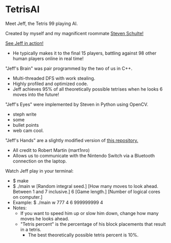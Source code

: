 # TetrisAI

Meet Jeff, the Tetris 99 playing AI.
  
Created by myself and my magnificent roommate [Steven Schulte!](https://github.com/spschul)
  
[See Jeff in action!](https://www.youtube.com/watch?v=4Jm-x91pVQY)
* He typically makes it to the final 15 players, battling against 98 other human players online in real time!
  
"Jeff's Brain" was pair programmed by the two of us in C++.
* Multi-threaded DFS with work stealing.
* Highly profiled and optimized code.
* Jeff achieves 95% of all theoretically possible tetrises when he looks 6 moves into the future!
  
"Jeff's Eyes" were implemented by Steven in Python using OpenCV.
* steph write
* some
* bullet points
* web cam cool.
  
"Jeff's Hands" are a slightly modified version of [this repository.](https://github.com/mart1nro/joycontrol)
* All credit to Robert Martin (mart1nro)
* Allows us to communicate with the Nintendo Switch via a Bluetooth connection on the laptop.
  
Watch Jeff play in your terminal:
* $ make
* $ ./main w [Random integral seed.] [How many moves to look ahead. Between 1 and 7 inclusive.] 6 [Game length.] [Number of logical cores on computer.]
* Example: $ ./main w 777 4 6 999999999 4
* Notes:
    * If you want to speed him up or slow him down, change how many moves he looks ahead.
    * "Tetris percent" is the percentage of his block placements that result in a tetris.
        * The best theoretically possible tetris percent is 10%.
